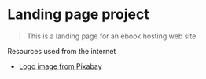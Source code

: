 # Landing page project

> This is a landing page for an ebook hosting web site.

Resources used from the internet

- [Logo image from Pixabay](https://pixabay.com/illustrations/icon-head-profile-headphones-1243679/)
